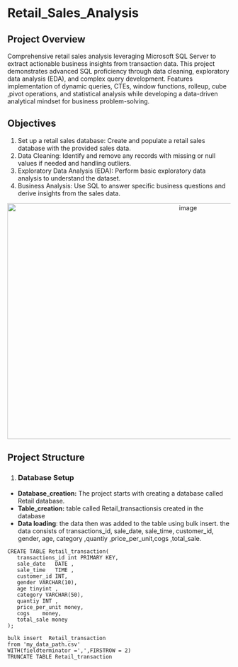 # Retail_Sales_Analysis

## Project Overview
Comprehensive retail sales analysis leveraging Microsoft SQL Server to extract actionable business insights from transaction data. This project demonstrates advanced SQL proficiency through data cleaning, exploratory data analysis (EDA), and complex query development. Features implementation of dynamic queries, CTEs, window functions, rolleup, cube ,pivot operations, and statistical analysis while developing a data-driven analytical mindset for business problem-solving.



## Objectives
1. Set up a retail sales database: Create and populate a retail sales database with the provided sales data.
2. Data Cleaning: Identify and remove any records with missing or null values if needed and handling  outliers.
3. Exploratory Data Analysis (EDA): Perform basic exploratory data analysis to understand the dataset.
4. Business Analysis: Use SQL to answer specific business questions and derive insights from the sales data.

<div align="center">
<img width="800" height="533" alt="image" src="https://github.com/user-attachments/assets/1ed7a6ef-67ad-4e7f-ab81-ac9790ed0527" />
</div>



## Project Structure

1. ### Database Setup 
*  __Database_creation:__ The project starts with creating a database called Retail database.
*  __Table_creation:__  table called Retail_transactionsis created in the database
* __Data loading__:  the data then was added to the table using bulk insert. the data consists of transactions_id, sale_date, sale_time, customer_id, gender, age, category ,quantiy	 ,price_per_unit,cogs	,total_sale. 

 ```tsql 
CREATE TABLE Retail_transaction(
	transactions_id	int PRIMARY KEY, 
	sale_date	DATE , 
	sale_time	TIME , 
	customer_id	INT,
	gender VARCHAR(10),
	age	tinyint , 
	category VARCHAR(50),
	quantiy	INT ,
	price_per_unit money,
	cogs	money,
	total_sale money
);
```

```tsql
bulk insert  Retail_transaction
from 'my_data_path.csv'
WITH(fieldterminator =',',FIRSTROW = 2)
TRUNCATE TABLE Retail_transaction
```
